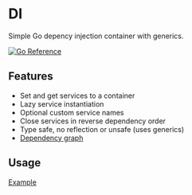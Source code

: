 # DI

Simple Go depency injection container with generics.

[![Go Reference](https://pkg.go.dev/badge/github.com/pierrre/di.svg)](https://pkg.go.dev/github.com/pierrre/di)

## Features

- Set and get services to a container
- Lazy service instantiation
- Optional custom service names
- Close services in reverse dependency order
- Type safe, no reflection or unsafe (uses generics)
- [Dependency graph](https://pkg.go.dev/github.com/pierrre/di#example-Dependency)

## Usage

[Example](https://pkg.go.dev/github.com/pierrre/di#example-package)

